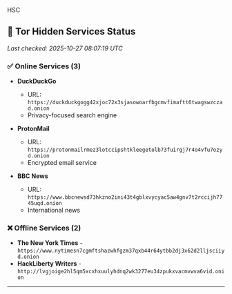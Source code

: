 HSC

## 🧅 Tor Hidden Services Status

*Last checked: 2025-10-27 08:07:19 UTC*

### ✅ Online Services (3)

- **DuckDuckGo**
  - URL: `https://duckduckgogg42xjoc72x3sjasowoarfbgcmvfimaftt6twagswzczad.onion`
  - Privacy-focused search engine

- **ProtonMail**
  - URL: `https://protonmailrmez3lotccipshtkleegetolb73fuirgj7r4o4vfu7ozyd.onion`
  - Encrypted email service

- **BBC News**
  - URL: `https://www.bbcnewsd73hkzno2ini43t4gblxvycyac5aw4gnv7t2rccijh7745uqd.onion`
  - International news

### ❌ Offline Services (2)

- **The New York Times** - `https://www.nytimesn7cgmftshazwhfgzm37qxb44r64ytbb2dj3x62d2lljsciiyd.onion`
- **HackLiberty Writers** - `http://lvgjoige2hl5qm5xcxhxuulyhdnq2wk3277eu34zpukxvacmvwva6vid.onion`

---

